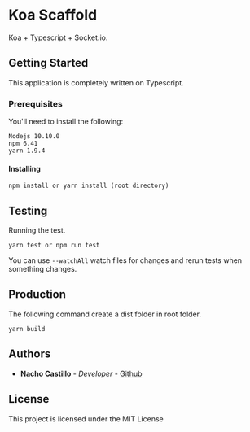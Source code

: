 #  Koa Scaffold
Koa + Typescript + Socket.io. 

## Getting Started 
This application is completely written on Typescript.

### Prerequisites 
You'll need to install the following: 

    Nodejs 10.10.0
    npm 6.41
    yarn 1.9.4
    
    

#### Installing 

    npm install or yarn install (root directory)
    

## Testing 
Running the test. 

    yarn test or npm run test

You can use `--watchAll` watch files for changes and rerun tests when something changes. 

## Production
The following command create a dist folder in root folder. 

    yarn build 
## Authors
-   **Nacho Castillo**  -  _Developer_  -  [Github](https://github.com/NachoCodeX)


## License
This project is licensed under the MIT License